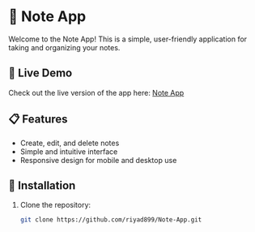# 📝 Note App
Welcome to the Note App! This is a simple, user-friendly application for taking and organizing your notes.

## 🚀 Live Demo
Check out the live version of the app here: [Note App](https://riyad899.github.io/Note-App/)

## 📋 Features
- Create, edit, and delete notes
- Simple and intuitive interface
- Responsive design for mobile and desktop use

## 🔧 Installation
1. Clone the repository:
   ```bash
   git clone https://github.com/riyad899/Note-App.git
